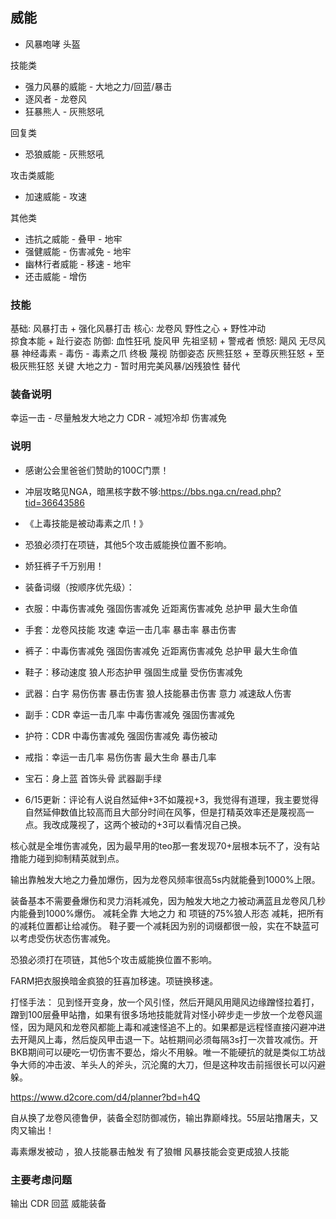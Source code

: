 


## 威能

- 风暴咆哮 头盔

技能类
- 强力风暴的威能 - 大地之力/回蓝/暴击
- 逐风者 - 龙卷风
- 狂暴熊人 - 灰熊怒吼

回复类
- 恐狼威能 - 灰熊怒吼
  
攻击类威能
- 加速威能 - 攻速

其他类
- 违抗之威能 - 叠甲 - 地牢
- 强健威能 - 伤害减免 - 地牢
- 幽林行者威能 - 移速 - 地牢
- 还击威能 - 增伤

### 技能
基础: 风暴打击 + 强化风暴打击
核心:
    龙卷风
    野性之心 + 野性冲动    
    掠食本能 + 趾行姿态
防御:
    血性狂吼
    旋风甲
    先祖坚韧 + 警戒者
愤怒:
    飓风
    无尽风暴
    神经毒素 - 毒伤 - 毒素之爪
终极
    蔑视
    防御姿态
    灰熊狂怒 + 至尊灰熊狂怒 + 至极灰熊狂怒
关键
    大地之力 - 暂时用完美风暴/凶残狼性 替代



### 装备说明
幸运一击 - 尽量触发大地之力
CDR - 减短冷却
伤害减免

### 说明
- 感谢公会里爸爸们赞助的100C门票！
- 冲层攻略见NGA，暗黑核字数不够:https://bbs.nga.cn/read.php?tid=36643586
- 《上毒技能是被动毒素之爪！》
- 恐狼必须打在项链，其他5个攻击威能换位置不影响。
- 娇狂裤子千万别用！

- 装备词缀（按顺序优先级）：
- 衣服：中毒伤害减免 强固伤害减免 近距离伤害减免 总护甲 最大生命值
- 手套：龙卷风技能 攻速 幸运一击几率 暴击率 暴击伤害
- 裤子：中毒伤害减免 强固伤害减免 近距离伤害减免 总护甲 最大生命值
- 鞋子：移动速度 狼人形态护甲 强固生成量 受伤伤害减免

- 武器：白字 易伤伤害 暴击伤害 狼人技能暴击伤害 意力 减速敌人伤害
- 副手：CDR 幸运一击几率 中毒伤害减免 强固伤害减免

- 护符：CDR 中毒伤害减免 强固伤害减免 毒伤被动
- 戒指：幸运一击几率 易伤伤害 最大生命 暴击几率

- 宝石：身上蓝 首饰头骨 武器副手绿
- 6/15更新：评论有人说自然延伸+3不如蔑视+3，我觉得有道理，我主要觉得自然延伸数值比较高而且大部分时间在风筝，但是打精英效率还是蔑视高一点。我改成蔑视了，这两个被动的+3可以看情况自己换。


核心就是全堆伤害减免，因为最早用的teo那一套发现70+层根本玩不了，没有站撸能力碰到抑制精英就到点。

输出靠触发大地之力叠加爆伤，因为龙卷风频率很高5s内就能叠到1000%上限。

装备基本不需要叠爆伤和灵力消耗减免，因为触发大地之力被动满蓝且龙卷风几秒内能叠到1000%爆伤。
减耗全靠 大地之力 和 项链的75%狼人形态 减耗，把所有的减耗位置都让给减伤。
鞋子要一个减耗因为别的词缀都很一般，实在不缺蓝可以考虑受伤状态伤害减免。

恐狼必须打在项链，其他5个攻击威能换位置不影响。

FARM把衣服换暗金疯狼的狂喜加移速。项链换移速。


打怪手法：
见到怪开变身，放一个风引怪，然后开飓风用飓风边缘蹭怪拉着打，蹭到100层叠甲站撸，如果有很多场地技能就背对怪小碎步走一步放一个龙卷风遛怪，因为飓风和龙卷风都能上毒和减速怪追不上的。如果都是远程怪直接闪避冲进去开飓风上毒，然后旋风甲击退一下。站桩期间必须每隔3s打一次普攻减伤。开BKB期间可以硬吃一切伤害不要怂，熔火不用躲。唯一不能硬抗的就是类似工坊战争大师的冲击波、羊头人的斧头，沉沦魔的大刀，但是这种攻击前摇很长可以闪避躲。


https://www.d2core.com/d4/planner?bd=h4Q

自从换了龙卷风德鲁伊，装备全怼防御减伤，输出靠巅峰找。55层站撸屠夫，又肉又输出！

毒素爆发被动 ，狼人技能暴击触发 有了狼帽 风暴技能会变更成狼人技能


### 主要考虑问题

输出
    CDR 
    回蓝
    威能装备